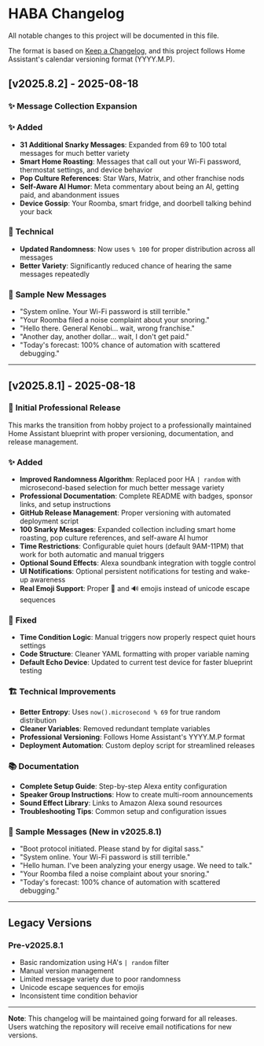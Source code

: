 # HABA Changelog

All notable changes to this project will be documented in this file.

The format is based on [Keep a Changelog](https://keepachangelog.com/en/1.0.0/),
and this project follows Home Assistant's calendar versioning format (YYYY.M.P).

## [v2025.8.2] - 2025-08-18

### ✨ **Message Collection Expansion**

### ✨ **Added**
- **31 Additional Snarky Messages**: Expanded from 69 to 100 total messages for much better variety
- **Smart Home Roasting**: Messages that call out your Wi-Fi password, thermostat settings, and device behavior
- **Pop Culture References**: Star Wars, Matrix, and other franchise nods
- **Self-Aware AI Humor**: Meta commentary about being an AI, getting paid, and abandonment issues
- **Device Gossip**: Your Roomba, smart fridge, and doorbell talking behind your back

### 🔧 **Technical**
- **Updated Randomness**: Now uses `% 100` for proper distribution across all messages
- **Better Variety**: Significantly reduced chance of hearing the same messages repeatedly

### 🤖 **Sample New Messages**
- "System online. Your Wi-Fi password is still terrible."
- "Your Roomba filed a noise complaint about your snoring."
- "Hello there. General Kenobi... wait, wrong franchise."
- "Another day, another dollar... wait, I don't get paid."
- "Today's forecast: 100% chance of automation with scattered debugging."

---

## [v2025.8.1] - 2025-08-18

### 🎉 **Initial Professional Release**

This marks the transition from hobby project to a professionally maintained Home Assistant blueprint with proper versioning, documentation, and release management.

### ✨ **Added**
- **Improved Randomness Algorithm**: Replaced poor HA `| random` with microsecond-based selection for much better message variety
- **Professional Documentation**: Complete README with badges, sponsor links, and setup instructions
- **GitHub Release Management**: Proper versioning with automated deployment script
- **100 Snarky Messages**: Expanded collection including smart home roasting, pop culture references, and self-aware AI humor
- **Time Restrictions**: Configurable quiet hours (default 9AM-11PM) that work for both automatic and manual triggers
- **Optional Sound Effects**: Alexa soundbank integration with toggle control
- **UI Notifications**: Optional persistent notifications for testing and wake-up awareness
- **Real Emoji Support**: Proper 📢 and 🔊 emojis instead of unicode escape sequences

### 🔧 **Fixed**
- **Time Condition Logic**: Manual triggers now properly respect quiet hours settings
- **Code Structure**: Cleaner YAML formatting with proper variable naming
- **Default Echo Device**: Updated to current test device for faster blueprint testing

### 🏗️ **Technical Improvements**
- **Better Entropy**: Uses `now().microsecond % 69` for true random distribution
- **Cleaner Variables**: Removed redundant template variables
- **Professional Versioning**: Follows Home Assistant's YYYY.M.P format
- **Deployment Automation**: Custom deploy script for streamlined releases

### 📚 **Documentation**
- **Complete Setup Guide**: Step-by-step Alexa entity configuration
- **Speaker Group Instructions**: How to create multi-room announcements
- **Sound Effect Library**: Links to Amazon Alexa sound resources
- **Troubleshooting Tips**: Common setup and configuration issues

### 🤖 **Sample Messages (New in v2025.8.1)**
- "Boot protocol initiated. Please stand by for digital sass."
- "System online. Your Wi-Fi password is still terrible."
- "Hello human. I've been analyzing your energy usage. We need to talk."
- "Your Roomba filed a noise complaint about your snoring."
- "Today's forecast: 100% chance of automation with scattered debugging."

---

## Legacy Versions

### Pre-v2025.8.1
- Basic randomization using HA's `| random` filter
- Manual version management
- Limited message variety due to poor randomness
- Unicode escape sequences for emojis
- Inconsistent time condition behavior

---

**Note**: This changelog will be maintained going forward for all releases. Users watching the repository will receive email notifications for new versions.
